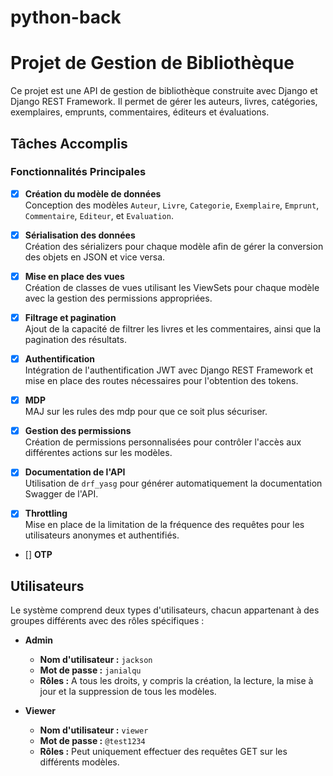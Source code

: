 # python-back

# Projet de Gestion de Bibliothèque

Ce projet est une API de gestion de bibliothèque construite avec Django et Django REST Framework. Il permet de gérer les auteurs, livres, catégories, exemplaires, emprunts, commentaires, éditeurs et évaluations.

## Tâches Accomplis

### Fonctionnalités Principales

- [x] **Création du modèle de données**  
  Conception des modèles `Auteur`, `Livre`, `Categorie`, `Exemplaire`, `Emprunt`, `Commentaire`, `Editeur`, et `Evaluation`.

- [x] **Sérialisation des données**  
  Création des sérializers pour chaque modèle afin de gérer la conversion des objets en JSON et vice versa.

- [x] **Mise en place des vues**  
  Création de classes de vues utilisant les ViewSets pour chaque modèle avec la gestion des permissions appropriées.

- [x] **Filtrage et pagination**  
  Ajout de la capacité de filtrer les livres et les commentaires, ainsi que la pagination des résultats.

- [x] **Authentification**  
  Intégration de l'authentification JWT avec Django REST Framework et mise en place des routes nécessaires pour l'obtention des tokens.

- [x] **MDP**  
  MAJ sur les rules des mdp pour que ce soit plus sécuriser.

- [x] **Gestion des permissions**  
  Création de permissions personnalisées pour contrôler l'accès aux différentes actions sur les modèles.

- [x] **Documentation de l'API**  
  Utilisation de `drf_yasg` pour générer automatiquement la documentation Swagger de l'API.

- [x] **Throttling**  
  Mise en place de la limitation de la fréquence des requêtes pour les utilisateurs anonymes et authentifiés.

- [] **OTP**

## Utilisateurs

Le système comprend deux types d'utilisateurs, chacun appartenant à des groupes différents avec des rôles spécifiques :

- **Admin**  
  - **Nom d'utilisateur :** `jackson`  
  - **Mot de passe :** `janialqu`  
  - **Rôles :** A tous les droits, y compris la création, la lecture, la mise à jour et la suppression de tous les modèles.

- **Viewer**  
  - **Nom d'utilisateur :** `viewer`  
  - **Mot de passe :** `@test1234`  
  - **Rôles :** Peut uniquement effectuer des requêtes GET sur les différents modèles.


